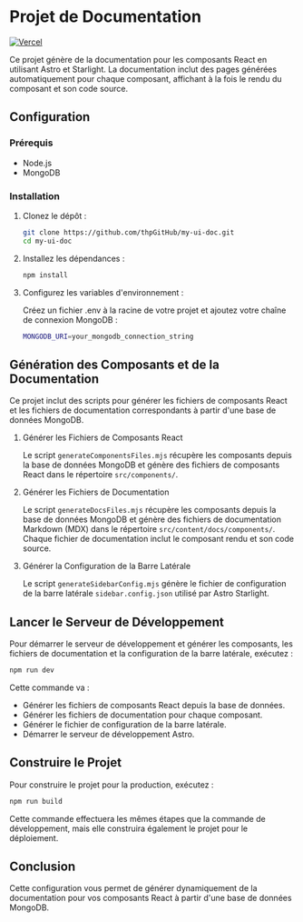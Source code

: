 # Projet de Documentation

[![Vercel](https://img.shields.io/badge/deployed%20on-Vercel-brightgreen)](https://my-ui-doc.vercel.app/)

Ce projet génère de la documentation pour les composants React en utilisant Astro et Starlight. La documentation inclut des pages générées automatiquement pour chaque composant, affichant à la fois le rendu du composant et son code source.

## Configuration

### Prérequis

- Node.js
- MongoDB

### Installation

1. Clonez le dépôt :

   ```bash
   git clone https://github.com/thpGitHub/my-ui-doc.git
   cd my-ui-doc 
   ```

2. Installez les dépendances :

   ```bash
   npm install
   ```

3. Configurez les variables d'environnement :

    Créez un fichier .env à la racine de votre projet et ajoutez votre chaîne de connexion MongoDB :

   ```bash
   MONGODB_URI=your_mongodb_connection_string
   ```

## Génération des Composants et de la Documentation

  Ce projet inclut des scripts pour générer les fichiers de composants React et les fichiers de documentation correspondants à partir d'une base de données MongoDB.

1. Générer les Fichiers de Composants React

    Le script `generateComponentsFiles.mjs` récupère les composants depuis la base     de données MongoDB et génère des fichiers de composants React dans le répertoire       `src/components/`.

2. Générer les Fichiers de Documentation

    Le script `generateDocsFiles.mjs` récupère les composants depuis la base de     données MongoDB et génère des fichiers de documentation Markdown (MDX) dans le  répertoire `src/content/docs/components/`. Chaque fichier de documentation   inclut le composant rendu et son code source.

3. Générer la Configuration de la Barre Latérale

    Le script `generateSidebarConfig.mjs` génère le fichier de configuration de la  barre latérale `sidebar.config.json` utilisé par Astro Starlight.

## Lancer le Serveur de Développement

Pour démarrer le serveur de développement et générer les composants, les fichiers de documentation et la configuration de la barre latérale, exécutez :

```bash
npm run dev
```

Cette commande va :

- Générer les fichiers de composants React depuis la base de données.
- Générer les fichiers de documentation pour chaque composant.
- Générer le fichier de configuration de la barre latérale.
- Démarrer le serveur de développement Astro.

## Construire le Projet

Pour construire le projet pour la production, exécutez :

```bash
npm run build
```

Cette commande effectuera les mêmes étapes que la commande de développement, mais elle construira également le projet pour le déploiement.

## Conclusion

Cette configuration vous permet de générer dynamiquement de la documentation pour vos composants React à partir d'une base de données MongoDB.
